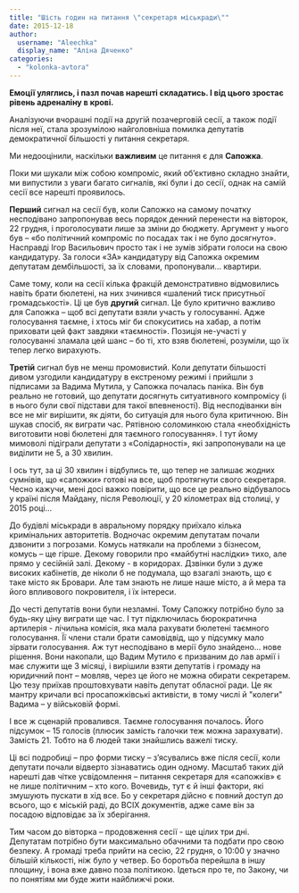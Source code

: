 ```yaml
---
title: "Шість годин на питання \"секретаря міськради\""
date: 2015-12-18
author: 
  username: "Aleechka"
  display_name: "Аліна Дяченко"
categories: 
  - "kolonka-avtora"
---
```


**Емоції уляглись, і пазл почав нарешті складатись. І від цього зростає рівень адреналіну в крові.**

Аналізуючи вчорашні події на другій позачерговій сесії, а також події після неї, стала зрозумілою найголовніша помилка депутатів демократичної більшості у питання секретаря.

Ми недооцінили, наскільки **важливим** це питання є для **Сапожка**.

Поки ми шукали між собою компроміс, який об’єктивно складно знайти, ми випустили з уваги багато сигналів, які були і до сесії, однак на самій сесії все нарешті проявилось.

**Перший** сигнал на сесії був, коли Сапожко на самому початку несподівано запропонував весь порядок денний перенести на вівторок, 22 грудня, і проголосувати лише за зміни до бюджету. Аргумент у нього був – «бо політичний компроміс по посадах так і не було досягнуто». Насправді Ігор Васильович просто так і не зумів зібрати голоси на свою кандидатуру. За голоси «ЗА» кандидатуру від Сапожка окремим депутатам дембільшості, за їх словами, пропонували… квартири.

Саме тому, коли на сесії кілька фракцій демонстративно відмовились навіть брати бюлетені, на них зчинився «шалений тиск присутньої громадськості». Ці це був **другий** сигнал. Це було критично важливо для Сапожка – щоб всі депутати взяли участь у голосуванні. Адже голосування таємне, і хтось міг би спокуситись на хабар, а потім приховати цей факт завдяки «таємності». Позиція не-участі у голосуванні зламала цей шанс – бо ті, хто взяв бюлетені, розуміли, що їх тепер легко вирахують.

**Третій** сигнал був не менш промовистий. Коли депутати більшості дивом узгодили кандидатуру в екстреному режимі і прийшли з підписами за Вадима Мутила, у Сапожка почалась паніка. Він був реально не готовий, що депутати досягнуть ситуативного компромісу (і в нього були свої підстави для такої впевненості). Від несподіванки він все не міг вирішити, як діяти, бо ситуація для нього була критичною. Він шукав спосіб, як виграти час. Рятівною соломинкою стала «необхідність виготовити нові бюлетені для таємного голосування». І тут йому мимоволі підіграли депутати з «Солідарності», які запропонували на це виділити не 5, а 30 хвилин.

І ось тут, за ці 30 хвилин і відбулись те, що тепер не залишає жодних сумнівів, що «сапожки» готові на все, щоб протягнути свого секретаря. Чесно кажучи, мені досі важко повірити, що все це реально відбувалось у країні після Майдану, після Революції, у 20 кілометрах від столиці, у 2015 році…

До будівлі міськради в авральному порядку приїхало кілька кримінальних авторитетів. Водночас окремим депутатам почали дзвонити з погрозами. Комусь натякали на проблеми з бізнесом, комусь – ще гірше. Декому говорили про «майбутні наслідки» тихо, але прямо у сесійній залі. Декому - в коридорах. Дзвінки були з дуже високих кабінетів, де ніколи б не подумала, що взагалі знають, що є таке місто як Бровари. Але там знають не лише наше місто, а й мера та його впливового покровителя, і їх інтереси.

До честі депутатів вони були незламні. Тому Сапожку потрібно було за будь-яку ціну виграти ще час. І тут підключилась бюрократична артилерія - лічильна комісія, яка мала рахувати бюлетені таємного голосування. Її члени стали брати самовідвід, що у підсумку мало зірвати голосування. Аж тут несподівано в мерії було знайдено… нове рішення. Вони накопали, що Вадим Мутило є призваним до лав армії і має служити ще 3 місяці, і вирішили взяти депутатів і громаду на юридичний понт – мовляв, через це його не можна обирати секретарем. Цю тезу приїхав проштовхувати навіть депутат обласної ради. Це як мантру кричали всі просапожківські активісти, в тому числі й "колеги" Вадима – у військовій формі.

І все ж сценарій провалився. Таємне голосування почалось. Його підсумок – 15 голосів (плюсик замість галочки теж можна зарахувати). Замість 21. Тобто на 6 людей таки знайшлись важелі тиску.

Ці всі подробиці – про форми тиску – з’ясувались вже після сесії, коли депутати почали відверто зізнаватись один одному. Масштаб таких дій нарешті дав чітке усвідомлення – питання секретаря для «сапожків» є не лише політичним – хто кого. Вочевидь, тут є й інші фактори, які змушують пускати в хід все. Бо у секретаря дійсно є повний доступ до всього, що є міській раді, до ВСІХ документів, адже саме він за посадою відповідає за їх зберігання.

Тим часом до вівторка – продовження сесії - ще цілих три дні. Депутатам потрібно бути максимально обачними та подбати про свою безпеку. А громаді треба прийти на сесію, 22 грудня, о 10:00 у значно більшій кількості, ніж було у четвер. Бо боротьба перейшла в іншу площину, і вона вже давно поза політикою. Ідеться про те, по Закону, чи по понятіям ми буде жити найближчі роки.
